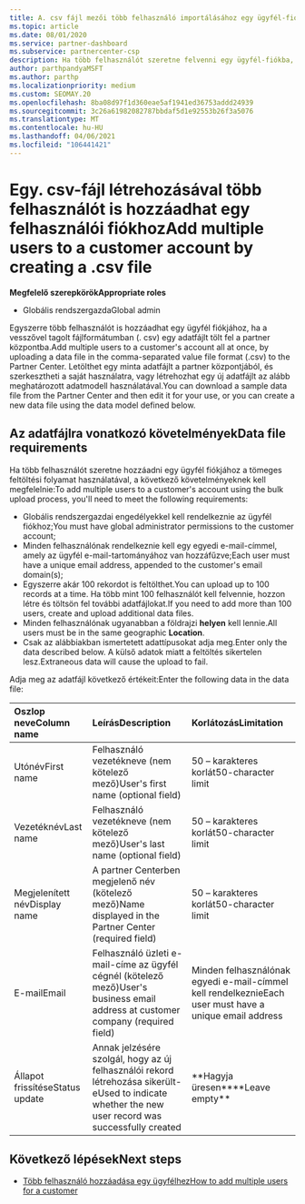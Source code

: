 ```yaml
---
title: A. csv fájl mezői több felhasználó importálásához egy ügyfél-fiókhoz
ms.topic: article
ms.date: 08/01/2020
ms.service: partner-dashboard
ms.subservice: partnercenter-csp
description: Ha több felhasználót szeretne felvenni egy ügyfél-fiókba, hozzon létre egy vesszővel tagolt (. csv) fájlt a megfelelő mezőkkel.
author: parthpandyaMSFT
ms.author: parthp
ms.localizationpriority: medium
ms.custom: SEOMAY.20
ms.openlocfilehash: 8ba08d97f1d360eae5af1941ed36753addd24939
ms.sourcegitcommit: 3c26a61982082787bbdaf5d1e92553b26f3a5076
ms.translationtype: MT
ms.contentlocale: hu-HU
ms.lasthandoff: 04/06/2021
ms.locfileid: "106441421"
---
```

# <a name="add-multiple-users-to-a-customer-account-by-creating-a-csv-file"></a><span data-ttu-id="86e0f-103">Egy. csv-fájl létrehozásával több felhasználót is hozzáadhat egy felhasználói fiókhoz</span><span class="sxs-lookup"><span data-stu-id="86e0f-103">Add multiple users to a customer account by creating a .csv file</span></span>

<span data-ttu-id="86e0f-104">**Megfelelő szerepkörök**</span><span class="sxs-lookup"><span data-stu-id="86e0f-104">**Appropriate roles**</span></span>

- <span data-ttu-id="86e0f-105">Globális rendszergazda</span><span class="sxs-lookup"><span data-stu-id="86e0f-105">Global admin</span></span>

<span data-ttu-id="86e0f-106">Egyszerre több felhasználót is hozzáadhat egy ügyfél fiókjához, ha a vesszővel tagolt fájlformátumban (. csv) egy adatfájlt tölt fel a partner központba.</span><span class="sxs-lookup"><span data-stu-id="86e0f-106">Add multiple users to a customer's account all at once, by uploading a data file in the comma-separated value file format (.csv) to the Partner Center.</span></span> <span data-ttu-id="86e0f-107">Letölthet egy minta adatfájlt a partner központjából, és szerkesztheti a saját használatra, vagy létrehozhat egy új adatfájlt az alább meghatározott adatmodell használatával.</span><span class="sxs-lookup"><span data-stu-id="86e0f-107">You can download a sample data file from the Partner Center and then edit it for your use, or you can create a new data file using the data model defined below.</span></span>

## <a name="data-file-requirements"></a><a href="" id="creatingtheimportcsvfile"></a><span data-ttu-id="86e0f-108">Az adatfájlra vonatkozó követelmények</span><span class="sxs-lookup"><span data-stu-id="86e0f-108">Data file requirements</span></span>

<span data-ttu-id="86e0f-109">Ha több felhasználót szeretne hozzáadni egy ügyfél fiókjához a tömeges feltöltési folyamat használatával, a következő követelményeknek kell megfelelnie:</span><span class="sxs-lookup"><span data-stu-id="86e0f-109">To add multiple users to a customer's account using the bulk upload process, you'll need to meet the following requirements:</span></span>

- <span data-ttu-id="86e0f-110">Globális rendszergazdai engedélyekkel kell rendelkeznie az ügyfél fiókhoz;</span><span class="sxs-lookup"><span data-stu-id="86e0f-110">You must have global administrator permissions to the customer account;</span></span>
- <span data-ttu-id="86e0f-111">Minden felhasználónak rendelkeznie kell egy egyedi e-mail-címmel, amely az ügyfél e-mail-tartományához van hozzáfűzve;</span><span class="sxs-lookup"><span data-stu-id="86e0f-111">Each user must have a unique email address, appended to the customer's email domain(s);</span></span>
- <span data-ttu-id="86e0f-112">Egyszerre akár 100 rekordot is feltölthet.</span><span class="sxs-lookup"><span data-stu-id="86e0f-112">You can upload up to 100 records at a time.</span></span> <span data-ttu-id="86e0f-113">Ha több mint 100 felhasználót kell felvennie, hozzon létre és töltsön fel további adatfájlokat.</span><span class="sxs-lookup"><span data-stu-id="86e0f-113">If you need to add more than 100 users, create and upload additional data files.</span></span>
- <span data-ttu-id="86e0f-114">Minden felhasználónak ugyanabban a földrajzi **helyen** kell lennie.</span><span class="sxs-lookup"><span data-stu-id="86e0f-114">All users must be in the same geographic **Location**.</span></span>
- <span data-ttu-id="86e0f-115">Csak az alábbiakban ismertetett adattípusokat adja meg.</span><span class="sxs-lookup"><span data-stu-id="86e0f-115">Enter only the data described below.</span></span> <span data-ttu-id="86e0f-116">A külső adatok miatt a feltöltés sikertelen lesz.</span><span class="sxs-lookup"><span data-stu-id="86e0f-116">Extraneous data will cause the upload to fail.</span></span>

<span data-ttu-id="86e0f-117">Adja meg az adatfájl következő értékeit:</span><span class="sxs-lookup"><span data-stu-id="86e0f-117">Enter the following data in the data file:</span></span>

| <span data-ttu-id="86e0f-118">**Oszlop neve**</span><span class="sxs-lookup"><span data-stu-id="86e0f-118">**Column name**</span></span> | <span data-ttu-id="86e0f-119">**Leírás**</span><span class="sxs-lookup"><span data-stu-id="86e0f-119">**Description**</span></span>  | <span data-ttu-id="86e0f-120">**Korlátozás**</span><span class="sxs-lookup"><span data-stu-id="86e0f-120">**Limitation**</span></span>  |
|:-------- |:------  |:----- |
| <span data-ttu-id="86e0f-121">Utónév</span><span class="sxs-lookup"><span data-stu-id="86e0f-121">First name</span></span>  | <span data-ttu-id="86e0f-122">Felhasználó vezetékneve (nem kötelező mező)</span><span class="sxs-lookup"><span data-stu-id="86e0f-122">User's first name (optional field)</span></span>  | <span data-ttu-id="86e0f-123">50 – karakteres korlát</span><span class="sxs-lookup"><span data-stu-id="86e0f-123">50-character limit</span></span>  |
| <span data-ttu-id="86e0f-124">Vezetéknév</span><span class="sxs-lookup"><span data-stu-id="86e0f-124">Last name</span></span>  | <span data-ttu-id="86e0f-125">Felhasználó vezetékneve (nem kötelező mező)</span><span class="sxs-lookup"><span data-stu-id="86e0f-125">User's last name (optional field)</span></span>  | <span data-ttu-id="86e0f-126">50 – karakteres korlát</span><span class="sxs-lookup"><span data-stu-id="86e0f-126">50-character limit</span></span>  |
| <span data-ttu-id="86e0f-127">Megjelenített név</span><span class="sxs-lookup"><span data-stu-id="86e0f-127">Display name</span></span>    | <span data-ttu-id="86e0f-128">A partner Centerben megjelenő név (kötelező mező)</span><span class="sxs-lookup"><span data-stu-id="86e0f-128">Name displayed in the Partner Center (required field)</span></span>                            | <span data-ttu-id="86e0f-129">50 – karakteres korlát</span><span class="sxs-lookup"><span data-stu-id="86e0f-129">50-character limit</span></span>                         |
| <span data-ttu-id="86e0f-130">E-mail</span><span class="sxs-lookup"><span data-stu-id="86e0f-130">Email</span></span>   | <span data-ttu-id="86e0f-131">Felhasználó üzleti e-mail-címe az ügyfél cégnél (kötelező mező)</span><span class="sxs-lookup"><span data-stu-id="86e0f-131">User's business email address at customer company (required field)</span></span>           | <span data-ttu-id="86e0f-132">Minden felhasználónak egyedi e-mail-címmel kell rendelkeznie</span><span class="sxs-lookup"><span data-stu-id="86e0f-132">Each user must have a unique email address</span></span> |
| <span data-ttu-id="86e0f-133">Állapot frissítése</span><span class="sxs-lookup"><span data-stu-id="86e0f-133">Status update</span></span>   | <span data-ttu-id="86e0f-134">Annak jelzésére szolgál, hogy az új felhasználói rekord létrehozása sikerült-e</span><span class="sxs-lookup"><span data-stu-id="86e0f-134">Used to indicate whether the new user record was successfully created</span></span> | <span data-ttu-id="86e0f-135">\*\*Hagyja üresen\*\*</span><span class="sxs-lookup"><span data-stu-id="86e0f-135">\*\*Leave empty\*\*</span></span>                        |

## <a name="next-steps"></a><span data-ttu-id="86e0f-136">Következő lépések</span><span class="sxs-lookup"><span data-stu-id="86e0f-136">Next steps</span></span>

- [<span data-ttu-id="86e0f-137">Több felhasználó hozzáadása egy ügyfélhez</span><span class="sxs-lookup"><span data-stu-id="86e0f-137">How to add multiple users for a customer</span></span>](adding-multiple-users-to-a-customer-account.md)